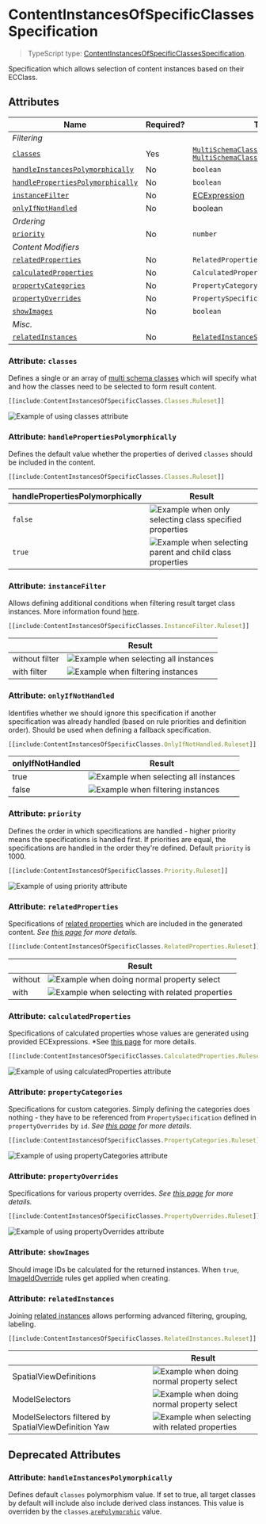 # ContentInstancesOfSpecificClasses Specification

> TypeScript type: [ContentInstancesOfSpecificClassesSpecification]($presentation-common).

Specification which allows selection of content instances based on their ECClass.

## Attributes

| Name                              | Required? | Type                                                                                                                         | Default |
| --------------------------------- | --------- | ---------------------------------------------------------------------------------------------------------------------------- | ------- |
| *Filtering*                       |
| [`classes`](#attribute-classes)                         | Yes       | [`MultiSchemaClassesSpecification \| MultiSchemaClassesSpecification[]`](../Common-Rules/MultiSchemaClassesSpecification.md) | `[]`    |
| [`handleInstancesPolymorphically`](#attribute-handleinstancespolymorphically)  | No        | `boolean`                                                                                                                    | `false` |
| [`handlePropertiesPolymorphically`](#attribute-handlepropertiespolymorphically) | No        | `boolean`                                                                                                                    | `false` |
| [`instanceFilter`](#attribute-instancefilter)                  | No        | [ECExpression](./ECExpressions.md#instance-filter)                                                                           | `""`    |
| [`onlyIfNotHandled`](#attribute-onlyifnothandled)                | No        | boolean                                                                                                                      | `false` |
| *Ordering*                        |
| [`priority`](#attribute-priority)                        | No        | `number`                                                                                                                     | `1000`  |
| *Content Modifiers*               |
| [`relatedProperties`](#attribute-relatedproperties)               | No        | `RelatedPropertiesSpecification[]`                                                                                           | `[]`    |
| [`calculatedProperties`](#attribute-calculatedproperties)            | No        | `CalculatedPropertiesSpecification[]`                                                                                        | `[]`    |
| [`propertyCategories`](#attribute-propertycategories)              | No        | `PropertyCategorySpecification[]`                                                                                            | `[]`    |
| [`propertyOverrides`](#attribute-propertyoverrides)               | No        | `PropertySpecification[]`                                                                                                    | `[]`    |
| [`showImages`](#attribute-showimages)                      | No        | `boolean`                                                                                                                    | `false` |
| *Misc.*                           |
| [`relatedInstances`](#attribute-relatedinstances)                | No        | [`RelatedInstanceSpecification[]`](../Common-Rules/RelatedInstanceSpecification.md)                                          | `[]`    |

### Attribute: `classes`

Defines a single or an array of [multi schema classes](../Common-Rules/MultiSchemaClassesSpecification.md) which will specify what and how the classes need to be selected to form result content.

```ts
[[include:ContentInstancesOfSpecificClasses.Classes.Ruleset]]
```

![Example of using classes attribute](./media/contentInstancesOfSpecificClasses-with-classes-attribute.png)

### Attribute: `handlePropertiesPolymorphically`

Defines the default value whether the properties of derived `classes` should be included in the content.

```ts
[[include:ContentInstancesOfSpecificClasses.Classes.Ruleset]]
```

  | handlePropertiesPolymorphically | Result                                                                                                                                      |
  | ------------------------------- | ------------------------------------------------------------------------------------------------------------------------------------------- |
  | `false`  | ![Example when only selecting class specified properties](./media/contentInstancesOfSpecificClasses-with-handlePropertiesPolymorphically-attribute-1.png) |
  | `true`    | ![Example when selecting parent and child class properties](./media/contentInstancesOfSpecificClasses-with-handlePropertiesPolymorphically-attribute-2.png)     |

### Attribute: `instanceFilter`

Allows defining additional conditions when filtering result target class instances. More information found [here](./ECExpressions.md#instance-filter).

```ts
[[include:ContentInstancesOfSpecificClasses.InstanceFilter.Ruleset]]
```

  |  | Result                                                                                                                                      |
  | ------------------------------- | ------------------------------------------------------------------------------------------------------------------------------------------- |
  | without filter | ![Example when selecting all instances](./media/contentInstancesOfSpecificClasses-with-instanceFilter-attribute-1.png) |
  | with filter  | ![Example when filtering instances](./media/contentInstancesOfSpecificClasses-with-instanceFilter-attribute-2.png)     |

### Attribute: `onlyIfNotHandled`

Identifies whether we should ignore this specification if another specification was already handled (based on rule priorities and definition order). Should be used when defining a fallback specification.

```ts
[[include:ContentInstancesOfSpecificClasses.OnlyIfNotHandled.Ruleset]]
```

  | onlyIfNotHandled | Result                                                                                                                                      |
  | ------------------------------- | ------------------------------------------------------------------------------------------------------------------------------------------- |
  | true  | ![Example when selecting all instances](./media/contentInstancesOfSpecificClasses-with-onlyIfNotHandled-attribute-1.png) |
  | false    | ![Example when filtering instances](./media/contentInstancesOfSpecificClasses-with-onlyIfNotHandled-attribute-2.png)     |

### Attribute: `priority`

Defines the order in which specifications are handled - higher priority means the specifications is handled first. If priorities are equal, the specifications are handled in the order they're defined. Default `priority` is 1000.

```ts
[[include:ContentInstancesOfSpecificClasses.Priority.Ruleset]]
```

![Example of using priority attribute](./media/contentInstancesOfSpecificClasses-with-priority-attribute.png)

### Attribute: `relatedProperties`

Specifications of [related properties](./Terminology.md#related-properties) which are included in the generated content. *See [this page](./RelatedPropertiesSpecification.md) for more details.*

```ts
[[include:ContentInstancesOfSpecificClasses.RelatedProperties.Ruleset]]
```

  |  | Result                                                                                                                                      |
  | ------------------------------- | ------------------------------------------------------------------------------------------------------------------------------------------- |
  | without  | ![Example when doing normal property select](./media/contentInstancesOfSpecificClasses-with-relatedProperties-attribute-1.png) |
  | with    | ![Example when selecting with related properties](./media/contentInstancesOfSpecificClasses-with-relatedProperties-attribute-2.png)     |

### Attribute: `calculatedProperties`

Specifications of calculated properties whose values are generated using provided ECExpressions. *See [this page](./CalculatedPropertiesSpecification.md) for more details.

```ts
[[include:ContentInstancesOfSpecificClasses.CalculatedProperties.Ruleset]]
```

![Example of using calculatedProperties attribute](./media/contentInstancesOfSpecificClasses-with-calculatedProperties-attribute.png)

### Attribute: `propertyCategories`

Specifications for custom categories. Simply defining the categories does nothing - they have to be referenced from `PropertySpecification` defined in `propertyOverrides` by `id`. *See [this page](./PropertyCategorySpecification.md) for more details.*

```ts
[[include:ContentInstancesOfSpecificClasses.PropertyCategories.Ruleset]]
```

![Example of using propertyCategories attribute](./media/contentInstancesOfSpecificClasses-with-propertyCategories-attribute.png)

### Attribute: `propertyOverrides`

Specifications for various property overrides. *See [this page](./PropertySpecification.md) for more details.*

```ts
[[include:ContentInstancesOfSpecificClasses.PropertyOverrides.Ruleset]]
```

![Example of using propertyOverrides attribute](./media/contentInstancesOfSpecificClasses-with-propertyOverrides-attribute.png)

### Attribute: `showImages`

Should image IDs be calculated for the returned instances. When `true`, [ImageIdOverride](../customization/ImageIdOverride.md) rules get applied when creating.

### Attribute: `relatedInstances`

Joining [related instances](../Common-Rules/RelatedInstanceSpecification.md) allows performing advanced filtering, grouping, labeling.

```ts
[[include:ContentInstancesOfSpecificClasses.RelatedInstances.Ruleset]]
```

  |  | Result                                                                                                                                      |
  | ------------------------------- | ------------------------------------------------------------------------------------------------------------------------------------------- |
  | SpatialViewDefinitions  | ![Example when doing normal property select](./media/contentInstancesOfSpecificClasses-with-relatedInstances-attribute-3.png) |
  | ModelSelectors  | ![Example when doing normal property select](./media/contentInstancesOfSpecificClasses-with-relatedInstances-attribute-2.png) |
  | ModelSelectors filtered by SpatialViewDefinition Yaw    | ![Example when selecting with related properties](./media/contentInstancesOfSpecificClasses-with-relatedInstances-attribute-1.png)     |

## Deprecated Attributes

### Attribute: `handleInstancesPolymorphically`

Defines default `classes` polymorphism value. If set to true, all target classes by default will include also include derived class instances. This value is overriden by the `classes`.[`arePolymorphic`](../Common-Rules/MultiSchemaClassesSpecification.md#attribute-arepolymorphic) value.
